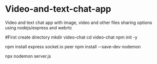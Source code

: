 # Video-and-text-chat-app
Video and text chat app with image,
video and other files sharing options 
using nodejs/express and webrtc

#First create directory
mkdir video-chat
cd video-chat
npm init -y


npm install express socket.io peer
npm install --save-dev nodemon

npx nodemon server.js
